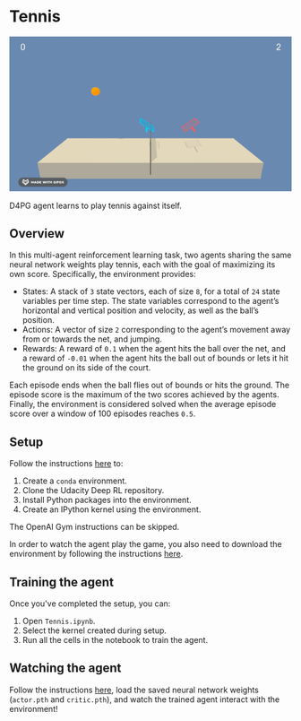# Tennis

![tennis](images/tennis.gif)

D4PG agent learns to play tennis against itself.

## Overview

In this multi-agent reinforcement learning task, two agents sharing the same neural network weights play tennis, each with the goal of maximizing its own score. Specifically, the environment provides:

- States: A stack of `3` state vectors, each of size `8`, for a total of `24` state variables per time step. The state variables correspond to the agent’s horizontal and vertical position and velocity, as well as the ball’s position.
- Actions: A vector of size `2` corresponding to the agent’s movement away from or towards the net, and jumping.
- Rewards: A reward of `0.1` when the agent hits the ball over the net, and a reward of `-0.01` when the agent hits the ball out of bounds or lets it hit the ground on its side of the court.

Each episode ends when the ball flies out of bounds or hits the ground. The episode score is the maximum of the two scores achieved by the agents. Finally, the environment is considered solved when the average episode score over a window of 100 episodes reaches `0.5`.

## Setup

Follow the instructions [here](https://github.com/udacity/deep-reinforcement-learning/tree/dc65050c8f47b365560a30a112fb84f762005c6b#dependencies) to:

1. Create a `conda` environment.
2. Clone the Udacity Deep RL repository.
3. Install Python packages into the environment.
4. Create an IPython kernel using the environment.

The OpenAI Gym instructions can be skipped.

In order to watch the agent play the game, you also need to download the environment by following the instructions [here](https://github.com/udacity/deep-reinforcement-learning/tree/dc65050c8f47b365560a30a112fb84f762005c6b/p3_collab-compet#getting-started).

## Training the agent

Once you've completed the setup, you can:

1. Open `Tennis.ipynb`.
2. Select the kernel created during setup.
3. Run all the cells in the notebook to train the agent.

## Watching the agent

Follow the instructions [here](https://github.com/udacity/deep-reinforcement-learning/tree/dc65050c8f47b365560a30a112fb84f762005c6b/p3_collab-compet), load the saved neural network weights (`actor.pth` and `critic.pth`), and watch the trained agent interact with the environment!
